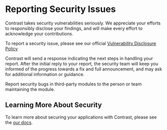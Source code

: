 # Reporting Security Issues

Contrast takes security vulnerabilities seriously. We appreciate your efforts to responsibly disclose your findings, and will make every effort to acknowledge your contributions.

To report a security issue, please see our official [Vulnerability Disclosure Policy
](https://www.contrastsecurity.com/disclosure-policy)

Contrast will send a response indicating the next steps in handling your report. After the initial reply to your report, the security team will keep you informed of the progress towards a fix and full announcement, and may ask for additional information or guidance.

Report security bugs in third-party modules to the person or team maintaining the module. 

## Learning More About Security

To learn more about securing your applications with Contrast, please see the [our docs](https://docs.contrastsecurity.com/?lang=en).
